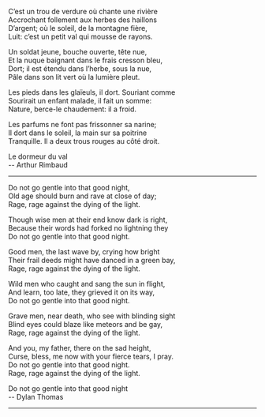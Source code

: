 C’est un trou de verdure où chante une rivière  
Accrochant follement aux herbes des haillons  
D’argent; où le soleil, de la montagne fière,  
Luit: c’est un petit val qui mousse de rayons.  

Un soldat jeune, bouche ouverte, tête nue,  
Et la nuque baignant dans le frais cresson bleu,  
Dort; il est étendu dans l’herbe, sous la nue,  
Pâle dans son lit vert où la lumière pleut.  

Les pieds dans les glaïeuls, il dort. Souriant comme  
Sourirait un enfant malade, il fait un somme:  
Nature, berce-le chaudement: il a froid.  

Les parfums ne font pas frissonner sa narine;  
Il dort dans le soleil, la main sur sa poitrine  
Tranquille. Il a deux trous rouges au côté droit.  

Le dormeur du val  
-- Arthur Rimbaud

---

Do not go gentle into that good night,  
Old age should burn and rave at close of day;  
Rage, rage against the dying of the light.  

Though wise men at their end know dark is right,  
Because their words had forked no lightning they  
Do not go gentle into that good night.  

Good men, the last wave by, crying how bright  
Their frail deeds might have danced in a green bay,  
Rage, rage against the dying of the light.  

Wild men who caught and sang the sun in flight,  
And learn, too late, they grieved it on its way,  
Do not go gentle into that good night.  

Grave men, near death, who see with blinding sight  
Blind eyes could blaze like meteors and be gay,  
Rage, rage against the dying of the light.  

And you, my father, there on the sad height,  
Curse, bless, me now with your fierce tears, I pray.  
Do not go gentle into that good night.  
Rage, rage against the dying of the light.  

Do not go gentle into that good night  
-- Dylan Thomas

---
